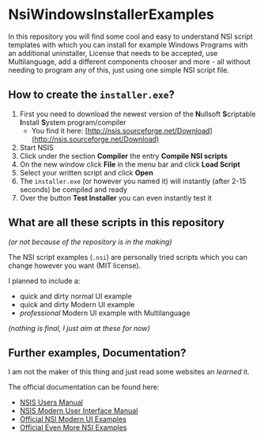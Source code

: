# NsiWindowsInstallerExamples

In this repository you will find some cool and easy to understand NSI script templates with which you can install for example Windows Programs with an additional uninstaller, License that needs to be accepted, use Multilanguage, add a different components chooser and more - all without needing to program any of this, just using one simple NSI script file.

## How to create the `installer.exe`?

1. First you need to download the newest version of the **N**ullsoft **S**criptable **I**nstall **S**ystem program/compiler
   * You find it here: [http://nsis.sourceforge.net/Download](http://nsis.sourceforge.net/Download)
2. Start NSIS
3. Click under the section **Compiler** the entry **Compile NSI scripts**
4. On the new window click **File** in the menu bar and click **Load Script**
5. Select your written script and click **Open**
6. The `installer.exe` (or however you named it) will instantly (after 2-15 seconds) be compiled and ready
7. Over the button **Test Installer** you can even instantly test it


## What are all these scripts in this repository

*(or not because of the repository is in the making)*

The NSI script examples (`.nsi`) are personally tried scripts which you can change however you want (MIT license).

I planned to include a:

* quick and dirty normal UI example
* quick and dirty Modern UI example
* *professional* Modern UI example with Multilanguage

*(nothing is final, I just aim at these for now)*

## Further examples, Documentation?

I am not the maker of this thing and just read some websites an *learned* it.

The official documentation can be found here:

* [NSIS Users Manual](http://nsis.sourceforge.net/Docs/)
* [NSIS Modern User Interface Manual](http://nsis.sourceforge.net/Docs/Modern%20UI%202/Readme.html)
* [Official NSI Modern UI Examples](http://nsis.sourceforge.net/Examples/Modern%20UI/)
* [Official Even More NSI Examples](http://nsis.sourceforge.net/Examples/)